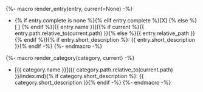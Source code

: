 {%- macro render_entry(entry, current=None) -%}
* {% if entry.complete is none %}{% elif entry.complete %}[X] {% else %}[ ] {% endif %}[{{ entry.name }}]({% if current %}{{ entry.path.relative_to(current.path) }}{% else %}{{ entry.relative_path }}{% endif %}){% if entry.short_description %}: {{ entry.short_description }}{% endif -%}
{%- endmacro -%}

{%- macro render_category(category, current) -%}
* [{{ category.name }}]({{ category.path.relative_to(current.path) }}/index.md){% if category.short_description %}: {{ category.short_description }}{% endif -%}
{%- endmacro -%}
